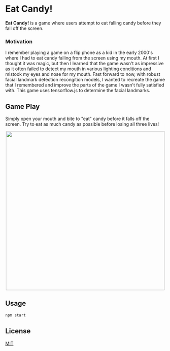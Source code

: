 # Eat Candy!

**Eat Candy!** is a game where users attempt to eat falling candy before they fall off the screen.
### Motivation
I remember playing a game on a flip phone as a kid in the early 2000's where I had to eat candy falling from the screen using my mouth. At first I thought it was magic, but then I learned that the game wasn't as impressive as it often failed to detect my mouth in various lighting conditions and mistook my eyes and nose for my mouth. 
Fast forward to now, with robust facial landmark detection recongition models, I wanted to recreate the game that I remembered and improve the parts of the game I wasn't fully satisfied with. This game uses tensorflow.js to determine the facial landmarks. 

## Game Play

Simply open your mouth and bite to "eat" candy before it falls off the screen. Try to eat as much candy as possible before losing all three lives!
<p align="center">
<img src="./gameplay.gif" width="500">
</p>

## Usage

```python
npm start
```



## License
[MIT](https://choosealicense.com/licenses/mit/)

